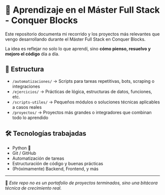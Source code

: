 # 🧠 Aprendizaje en el Máster Full Stack - Conquer Blocks

Este repositorio documenta mi recorrido y los proyectos más relevantes que vengo desarrollando durante el Máster Full Stack en Conquer Blocks.

La idea es reflejar no solo lo que aprendí, sino **cómo pienso, resuelvo y mejoro el código** día a día.

## 📁 Estructura

- `/automatizaciones/` → Scripts para tareas repetitivas, bots, scraping o integraciones
- `/ejercicios/` → Prácticas de lógica, estructuras de datos, funciones, etc.
- `/scripts-utiles/` → Pequeños módulos o soluciones técnicas aplicables a casos reales
- `/proyectos/` → Proyectos más grandes o integradores que combinan todo lo aprendido

## 🛠️ Tecnologías trabajadas

- Python 🐍
- Git / GitHub
- Automatización de tareas
- Estructuración de código y buenas prácticas
- (Próximamente) Backend, Frontend, y más

---

🧪 *Este repo no es un portafolio de proyectos terminados, sino una bitácora técnica de crecimiento real.*

